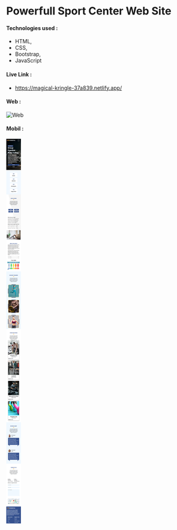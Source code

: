 # Powerfull Sport Center Web Site

#### Technologies used :

- HTML,
- CSS,
- Bootstrap,
- JavaScript

#### Live Link :

- https://magical-kringle-37a839.netlify.app/

#### Web  :
![Web](https://github.com/TalhaTopaloglu/Powerfull-Responsive/blob/main/SportCenter/img/web.png)

#### Mobil :
![Mobil](https://github.com/TalhaTopaloglu/Powerfull-Responsive/blob/main/SportCenter/img/mobile.png)



